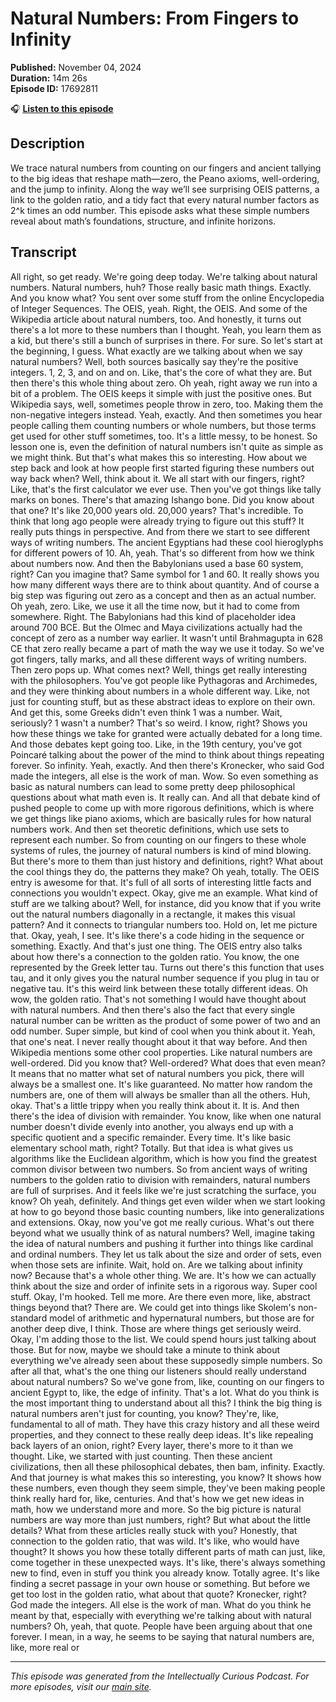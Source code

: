 # Natural Numbers: From Fingers to Infinity

**Published:** November 04, 2024  
**Duration:** 14m 26s  
**Episode ID:** 17692811

🎧 **[Listen to this episode](https://intellectuallycurious.buzzsprout.com/2529712/episodes/17692811-natural-numbers-from-fingers-to-infinity)**

## Description

We trace natural numbers from counting on our fingers and ancient tallying to the big ideas that reshape math—zero, the Peano axioms, well-ordering, and the jump to infinity. Along the way we’ll see surprising OEIS patterns, a link to the golden ratio, and a tidy fact that every natural number factors as 2^k times an odd number. This episode asks what these simple numbers reveal about math’s foundations, structure, and infinite horizons.

## Transcript

All right, so get ready. We're going deep today. We're talking about natural numbers. Natural numbers, huh? Those really basic math things. Exactly. And you know what? You sent over some stuff from the online Encyclopedia of Integer Sequences. The OEIS, yeah. Right, the OEIS. And some of the Wikipedia article about natural numbers, too. And honestly, it turns out there's a lot more to these numbers than I thought. Yeah, you learn them as a kid, but there's still a bunch of surprises in there. For sure. So let's start at the beginning, I guess. What exactly are we talking about when we say natural numbers? Well, both sources basically say they're the positive integers. 1, 2, 3, and on and on. Like, that's the core of what they are. But then there's this whole thing about zero. Oh yeah, right away we run into a bit of a problem. The OEIS keeps it simple with just the positive ones. But Wikipedia says, well, sometimes people throw in zero, too. Making them the non-negative integers instead. Yeah, exactly. And then sometimes you hear people calling them counting numbers or whole numbers, but those terms get used for other stuff sometimes, too. It's a little messy, to be honest. So lesson one is, even the definition of natural numbers isn't quite as simple as we might think. But that's what makes this so interesting. How about we step back and look at how people first started figuring these numbers out way back when? Well, think about it. We all start with our fingers, right? Like, that's the first calculator we ever use. Then you've got things like tally marks on bones. There's that amazing Ishango bone. Did you know about that one? It's like 20,000 years old. 20,000 years? That's incredible. To think that long ago people were already trying to figure out this stuff? It really puts things in perspective. And from there we start to see different ways of writing numbers. The ancient Egyptians had these cool hieroglyphs for different powers of 10. Ah, yeah. That's so different from how we think about numbers now. And then the Babylonians used a base 60 system, right? Can you imagine that? Same symbol for 1 and 60. It really shows you how many different ways there are to think about quantity. And of course a big step was figuring out zero as a concept and then as an actual number. Oh yeah, zero. Like, we use it all the time now, but it had to come from somewhere. Right. The Babylonians had this kind of placeholder idea around 700 BCE. But the Olmec and Maya civilizations actually had the concept of zero as a number way earlier. It wasn't until Brahmagupta in 628 CE that zero really became a part of math the way we use it today. So we've got fingers, tally marks, and all these different ways of writing numbers. Then zero pops up. What comes next? Well, things get really interesting with the philosophers. You've got people like Pythagoras and Archimedes, and they were thinking about numbers in a whole different way. Like, not just for counting stuff, but as these abstract ideas to explore on their own. And get this, some Greeks didn't even think 1 was a number. Wait, seriously? 1 wasn't a number? That's so weird. I know, right? Shows you how these things we take for granted were actually debated for a long time. And those debates kept going too. Like, in the 19th century, you've got Poincaré talking about the power of the mind to think about things repeating forever. So infinity. Yeah, exactly. And then there's Kronecker, who said God made the integers, all else is the work of man. Wow. So even something as basic as natural numbers can lead to some pretty deep philosophical questions about what math even is. It really can. And all that debate kind of pushed people to come up with more rigorous definitions, which is where we get things like piano axioms, which are basically rules for how natural numbers work. And then set theoretic definitions, which use sets to represent each number. So from counting on our fingers to these whole systems of rules, the journey of natural numbers is kind of mind blowing. But there's more to them than just history and definitions, right? What about the cool things they do, the patterns they make? Oh yeah, totally. The OEIS entry is awesome for that. It's full of all sorts of interesting little facts and connections you wouldn't expect. Okay, give me an example. What kind of stuff are we talking about? Well, for instance, did you know that if you write out the natural numbers diagonally in a rectangle, it makes this visual pattern? And it connects to triangular numbers too. Hold on, let me picture that. Okay, yeah, I see. It's like there's a code hiding in the sequence or something. Exactly. And that's just one thing. The OEIS entry also talks about how there's a connection to the golden ratio. You know, the one represented by the Greek letter tau. Turns out there's this function that uses tau, and it only gives you the natural number sequence if you plug in tau or negative tau. It's this weird link between these totally different ideas. Oh wow, the golden ratio. That's not something I would have thought about with natural numbers. And then there's also the fact that every single natural number can be written as the product of some power of two and an odd number. Super simple, but kind of cool when you think about it. Yeah, that one's neat. I never really thought about it that way before. And then Wikipedia mentions some other cool properties. Like natural numbers are well-ordered. Did you know that? Well-ordered? What does that even mean? It means that no matter what set of natural numbers you pick, there will always be a smallest one. It's like guaranteed. No matter how random the numbers are, one of them will always be smaller than all the others. Huh, okay. That's a little trippy when you really think about it. It is. And then there's the idea of division with remainder. You know, like when one natural number doesn't divide evenly into another, you always end up with a specific quotient and a specific remainder. Every time. It's like basic elementary school math, right? Totally. But that idea is what gives us algorithms like the Euclidean algorithm, which is how you find the greatest common divisor between two numbers. So from ancient ways of writing numbers to the golden ratio to division with remainders, natural numbers are full of surprises. And it feels like we're just scratching the surface, you know? Oh yeah, definitely. And things get even wilder when we start looking at how to go beyond those basic counting numbers, like into generalizations and extensions. Okay, now you've got me really curious. What's out there beyond what we usually think of as natural numbers? Well, imagine taking the idea of natural numbers and pushing it further into things like cardinal and ordinal numbers. They let us talk about the size and order of sets, even when those sets are infinite. Wait, hold on. Are we talking about infinity now? Because that's a whole other thing. We are. It's how we can actually think about the size and order of infinite sets in a rigorous way. Super cool stuff. Okay, I'm hooked. Tell me more. Are there even more, like, abstract things beyond that? There are. We could get into things like Skolem's non-standard model of arithmetic and hypernatural numbers, but those are for another deep dive, I think. Those are where things get seriously weird. Okay, I'm adding those to the list. We could spend hours just talking about those. But for now, maybe we should take a minute to think about everything we've already seen about these supposedly simple numbers. So after all that, what's the one thing our listeners should really understand about natural numbers? So we've gone from, like, counting on our fingers to ancient Egypt to, like, the edge of infinity. That's a lot. What do you think is the most important thing to understand about all this? I think the big thing is natural numbers aren't just for counting, you know? They're, like, fundamental to all of math. They have this crazy history and all these weird properties, and they connect to these really deep ideas. It's like repealing back layers of an onion, right? Every layer, there's more to it than we thought. Like, we started with just counting. Then these ancient civilizations, then all these philosophical debates, then bam, infinity. Exactly. And that journey is what makes this so interesting, you know? It shows how these numbers, even though they seem simple, they've been making people think really hard for, like, centuries. And that's how we get new ideas in math, how we understand more and more. So the big picture is natural numbers are way more than just numbers, right? But what about the little details? What from these articles really stuck with you? Honestly, that connection to the golden ratio, that was wild. It's like, who would have thought? It shows you how these totally different parts of math can just, like, come together in these unexpected ways. It's like, there's always something new to find, even in stuff you think you already know. Totally agree. It's like finding a secret passage in your own house or something. But before we get too lost in the golden ratio, what about that quote? Kronecker, right? God made the integers. All else is the work of man. What do you think he meant by that, especially with everything we're talking about with natural numbers? Oh, yeah, that quote. People have been arguing about that one forever. I mean, in a way, he seems to be saying that natural numbers are, like, more real or

---
*This episode was generated from the Intellectually Curious Podcast. For more episodes, visit our [main site](https://intellectuallycurious.buzzsprout.com).*
